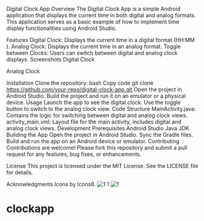 Digital Clock App
Overview
The Digital Clock App is a simple Android application that displays the current time in both digital and analog formats. This application serves as a basic example of how to implement time display functionalities using Android Studio.

Features
Digital Clock: Displays the current time in a digital format (HH:MM
).
Analog Clock: Displays the current time in an analog format.
Toggle between Clocks: Users can switch between digital and analog clock displays.
Screenshots
Digital Clock

Analog Clock

Installation
Clone the repository:
bash
Copy code
git clone https://github.com/your-repo/digital-clock-app.git
Open the project in Android Studio.
Build the project and run it on an emulator or a physical device.
Usage
Launch the app to see the digital clock.
Use the toggle button to switch to the analog clock view.
Code Structure
MainActivity.java: Contains the logic for switching between digital and analog clock views.
activity_main.xml: Layout file for the main activity, includes digital and analog clock views.
Development
Prerequisites
Android Studio
Java JDK
Building the App
Open the project in Android Studio.
Sync the Gradle files.
Build and run the app on an Android device or emulator.
Contributing
Contributions are welcome! Please fork this repository and submit a pull request for any features, bug fixes, or enhancements.

License
This project is licensed under the MIT License. See the LICENSE file for details.

Acknowledgments
Icons by Icons8.
![1 1](https://github.com/user-attachments/assets/a5ffbf54-298a-4e54-bff5-8a5cd22b562b)
![1](https://github.com/user-attachments/assets/a24071dd-fb2b-48fd-aa68-4424011bfe4a)

# clockapp
